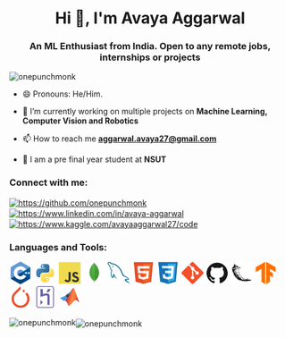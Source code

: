 <div>
<h1 align="center">Hi 👋, I'm Avaya Aggarwal</h1>
<h3 align="center">An ML Enthusiast from India. Open to any remote jobs, internships or projects</h3>

<p align="left"> <img src="https://komarev.com/ghpvc/?username=onepunchmonk&label=Profile%20views&color=0e75b6&style=flat" alt="onepunchmonk" /> </p>

- 😄 Pronouns: He/Him.
  
- 🌱 I’m currently working on multiple projects on **Machine Learning, Computer Vision and Robotics**

- 📫 How to reach me **aggarwal.avaya27@gmail.com**

- 📝 I am a pre final year student at **NSUT**




<h3 align="left">Connect with me:</h3>
<p align="left">
<a href="https://dev.to/https://github.com/onepunchmonk" target="blank"><img align="center" src="https://raw.githubusercontent.com/rahuldkjain/github-profile-readme-generator/master/src/images/icons/Social/devto.svg" alt="https://github.com/onepunchmonk" height="30" width="40" /></a>
<a href="https://linkedin.com/in/https://www.linkedin.com/in/avaya-aggarwal" target="blank"><img align="center" src="https://raw.githubusercontent.com/rahuldkjain/github-profile-readme-generator/master/src/images/icons/Social/linked-in-alt.svg" alt="https://www.linkedin.com/in/avaya-aggarwal" height="30" width="40" /></a> <a href="https://www.kaggle.com/avayaaggarwal27" target="blank"><img align="center" src="https://cdnlogo.com/logos/k/70/kaggle.svg" alt="https://www.kaggle.com/avayaaggarwal27/code" height="30" width="40" /></a>

</p>


<h3 align="left">Languages and Tools:</h3>
<p align="left"> 
  <img src="https://raw.githubusercontent.com/devicons/devicon/master/icons/cplusplus/cplusplus-original.svg" alt="cplusplus" width="40" height="40"/>
  <img src="https://raw.githubusercontent.com/devicons/devicon/master/icons/python/python-original.svg" alt="python" width="40" height="40"/>
  <img src="https://raw.githubusercontent.com/devicons/devicon/master/icons/javascript/javascript-original.svg" alt="javascript" width="40" height="40"/>
  <img src="https://raw.githubusercontent.com/devicons/devicon/master/icons/mongodb/mongodb-original.svg" alt="mongodb" width="40" height="40"/>
  <img src="https://raw.githubusercontent.com/devicons/devicon/master/icons/mysql/mysql-original.svg" alt="mysql" width="40" height="40"/>
  <img src="https://raw.githubusercontent.com/devicons/devicon/master/icons/html5/html5-original.svg" alt="html5" width="40" height="40"/>
  <img src="https://raw.githubusercontent.com/devicons/devicon/master/icons/css3/css3-original.svg" alt="css3" width="40" height="40"/>
  <img src="https://raw.githubusercontent.com/devicons/devicon/master/icons/git/git-original.svg" alt="git" width="40" height="40"/>
  <img src="https://raw.githubusercontent.com/devicons/devicon/master/icons/github/github-original.svg" alt="github" width="40" height="40"/>
  <img src="https://raw.githubusercontent.com/devicons/devicon/master/icons/flask/flask-original.svg" alt="flask" width="40" height="40"/>
  <img src="https://raw.githubusercontent.com/devicons/devicon/master/icons/tensorflow/tensorflow-original.svg" alt="tensorflow" width="40" height="40"/>
  <img src="https://raw.githubusercontent.com/devicons/devicon/master/icons/pytorch/pytorch-original.svg" alt="pytorch" width="40" height="40"/>
  <img src="https://raw.githubusercontent.com/devicons/devicon/master/icons/heroku/heroku-original.svg" alt="heroku" width="40" height="40"/>
  <img src="https://raw.githubusercontent.com/devicons/devicon/master/icons/matlab/matlab-original.svg" alt="matlab" width="40" height="40"/>
</p>



<p><img align="left" src="https://github-readme-stats.vercel.app/api/top-langs?username=onepunchmonk&show_icons=true&locale=en&layout=compact" alt="onepunchmonk" /></p>

<p><img align="center" src="https://github-readme-streak-stats.herokuapp.com/?user=onepunchmonk&" alt="onepunchmonk" /></p>


</div>
